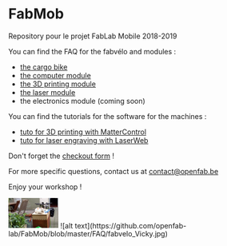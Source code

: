 # FabMob
Repository pour le projet FabLab Mobile 2018-2019

You can find the FAQ for the fabvélo and modules :
- [the cargo bike](https://github.com/openfab-lab/FabMob/blob/master/FAQ/FAQ_cargobike.md)
- [the computer module](https://github.com/openfab-lab/FabMob/blob/master/FAQ/FAQ_computers-module.md)
- [the 3D printing module](https://github.com/openfab-lab/FabMob/blob/master/FAQ/FAQ_3Dprinting-module.md)
- [the laser module](https://github.com/openfab-lab/FabMob/blob/master/FAQ/FAQ_laser_module.md)
- the electronics module (coming soon)

You can find the tutorials for the software for the machines :
- [tuto for 3D printing with MatterControl](https://github.com/openfab-lab/FabMob/blob/master/Tutos%20software/MatterControl.md)
- [tuto for laser engraving with LaserWeb](https://github.com/openfab-lab/FabMob/blob/master/Tutos%20software/LaserWeb.md)

Don't forget the [checkout form](https://framaforms.org/checkout-fabvelo-1549300778) !

For more specific questions, contact us at contact@openfab.be

Enjoy your workshop !

<img src="https://github.com/openfab-lab/FabMob/blob/master/FAQ/fabvelo_Vicky.jpg" width="100" >
![alt text](https://github.com/openfab-lab/FabMob/blob/master/FAQ/fabvelo_Vicky.jpg)

